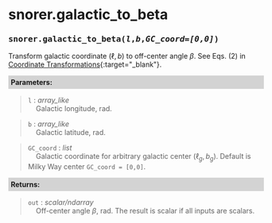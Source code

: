 <script>
window.MathJax = {
  tex: {
    tags: "ams"  // Auto-numbering, AMS based
  }
};
</script>
<style>
.mono {
    font-family: monospace;
}
</style>


# snorer.galactic_to_beta


###  <span class="mono">snorer.galactic_to_beta(*l*,*b*,*GC_coord=[0,0]*)</span>

Transform galactic coordinate $(\ell,b)$ to off-center angle $\beta$.
See Eqs. (2) in [Coordinate Transformations](coord_transf.md){:target="_blank"}.

**<div style="background-color: lightgrey; padding: 5px; width: 100%;">Parameters:</div>**

> `l` : *array_like*  <br>&nbsp;&nbsp;&nbsp;&nbsp;Galactic longitude, rad.

> `b` : *array_like* <br>&nbsp;&nbsp;&nbsp;&nbsp;Galactic latitude, rad.

> `GC_coord` : *list* <br>&nbsp;&nbsp;&nbsp;&nbsp;Galactic coordinate for arbitrary galactic center $(\ell_g,b_g)$. Default is Milky Way center `GC_coord = [0,0]`.


**<div style="background-color: lightgrey; padding: 5px; width: 100%;">Returns:</div>**

> `out` : *scalar/ndarray* <br>&nbsp;&nbsp;&nbsp;&nbsp;Off-center angle $\beta$, rad. The result is scalar if all inputs are scalars.
